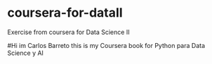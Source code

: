# coursera-for-dataII
Exercise from coursera for Data Science II

#Hi im Carlos Barreto
this is my Coursera book for Python para Data Science y AI
